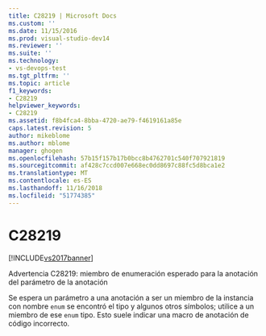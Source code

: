 ```yaml
---
title: C28219 | Microsoft Docs
ms.custom: ''
ms.date: 11/15/2016
ms.prod: visual-studio-dev14
ms.reviewer: ''
ms.suite: ''
ms.technology:
- vs-devops-test
ms.tgt_pltfrm: ''
ms.topic: article
f1_keywords:
- C28219
helpviewer_keywords:
- C28219
ms.assetid: f8b4fca4-8bba-4720-ae79-f4619161a85e
caps.latest.revision: 5
author: mikeblome
ms.author: mblome
manager: ghogen
ms.openlocfilehash: 57b15f157b17b0bcc8b4762701c540f707921819
ms.sourcegitcommit: af428c7ccd007e668ec0dd8697c88fc5d8bca1e2
ms.translationtype: MT
ms.contentlocale: es-ES
ms.lasthandoff: 11/16/2018
ms.locfileid: "51774385"
---
```

# <a name="c28219"></a>C28219
[!INCLUDE[vs2017banner](../includes/vs2017banner.md)]

Advertencia C28219: miembro de enumeración esperado para la anotación del parámetro de la anotación  
  
 Se espera un parámetro a una anotación a ser un miembro de la instancia con nombre `enum` se encontró el tipo y algunos otros símbolos; utilice a un miembro de ese `enum` tipo. Esto suele indicar una macro de anotación de código incorrecto.



